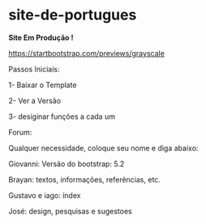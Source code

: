 # site-de-portugues

**Site Em Produção !**

https://startbootstrap.com/previews/grayscale

Passos Iniciais:

1- Baixar o Template

2- Ver a Versão

3- desiginar funções a cada um


Forum:

Qualquer necessidade, coloque seu nome e diga abaixo:

Giovanni: Versão do bootstrap: 5.2

Brayan: textos, informações, referências, etc.

Gustavo e iago: índex

José: design, pesquisas e sugestoes


